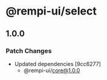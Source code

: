 # @rempi-ui/select

## 1.0.0

### Patch Changes

- Updated dependencies [9cc6277]
  - @rempi-ui/core@1.0.0
